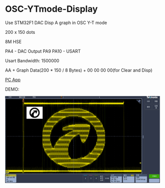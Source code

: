 # OSC-YTmode-Display
 Use STM32F1 DAC Disp A graph in OSC Y-T mode


200 x 150 dots

8M HSE

PA4 - DAC Output
PA9 PA10 - USART

Usart Bandwidth: 1500000

AA + Graph Data(200 * 150 / 8 Bytes) + 00 00 00 00(for Clear and Disp)


[PC App](https://github.com/AnalogDragon/OSC-YTmode-Display/tree/master/qtSource)


DEMO:

![flir](https://github.com/AnalogDragon/OSC-YTmode-Display/blob/master/image/0.png)




